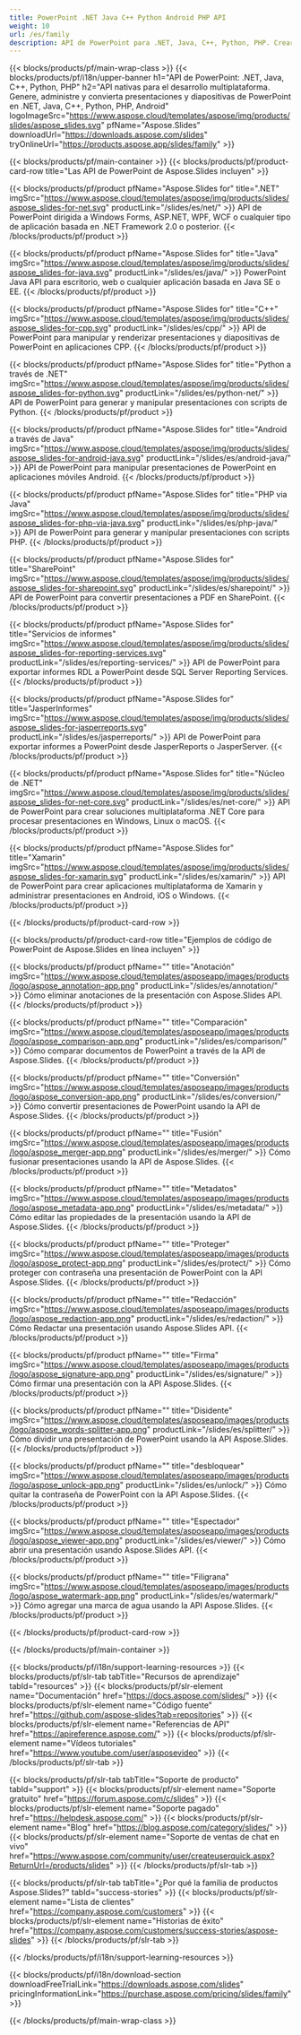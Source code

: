 ```yaml
---
title: PowerPoint .NET Java C++ Python Android PHP API
weight: 10
url: /es/family
description: API de PowerPoint para .NET, Java, C++, Python, PHP. Crear Escribir Editar Renderizar Imprimir PowerPoint PPT, PPTX, ODP. Exportar diapositivas en SSRS y JasperReports
---
```


{{< blocks/products/pf/main-wrap-class >}}
{{< blocks/products/pf/i18n/upper-banner h1="API de PowerPoint: .NET, Java, C++, Python, PHP" h2="API nativas para el desarrollo multiplataforma. Genere, administre y convierta presentaciones y diapositivas de PowerPoint en .NET, Java, C++, Python, PHP, Android" logoImageSrc="https://www.aspose.cloud/templates/aspose/img/products/slides/aspose_slides.svg" pfName="Aspose.Slides" downloadUrl="https://downloads.aspose.com/slides" tryOnlineUrl="https://products.aspose.app/slides/family" >}}

{{< blocks/products/pf/main-container >}}
{{< blocks/products/pf/product-card-row title="Las API de PowerPoint de Aspose.Slides incluyen" >}}

{{< blocks/products/pf/product pfName="Aspose.Slides for" title=".NET" imgSrc="https://www.aspose.cloud/templates/aspose/img/products/slides/aspose_slides-for-net.svg" productLink="/slides/es/net/" >}}
API de PowerPoint dirigida a Windows Forms, ASP.NET, WPF, WCF o cualquier tipo de aplicación basada en .NET Framework 2.0 o posterior.
{{< /blocks/products/pf/product >}}

{{< blocks/products/pf/product pfName="Aspose.Slides for" title="Java" imgSrc="https://www.aspose.cloud/templates/aspose/img/products/slides/aspose_slides-for-java.svg" productLink="/slides/es/java/" >}}
PowerPoint Java API para escritorio, web o cualquier aplicación basada en Java SE o EE.
{{< /blocks/products/pf/product >}}

{{< blocks/products/pf/product pfName="Aspose.Slides for" title="C++" imgSrc="https://www.aspose.cloud/templates/aspose/img/products/slides/aspose_slides-for-cpp.svg" productLink="/slides/es/cpp/" >}}
API de PowerPoint para manipular y renderizar presentaciones y diapositivas de PowerPoint en aplicaciones CPP.
{{< /blocks/products/pf/product >}}

{{< blocks/products/pf/product pfName="Aspose.Slides for" title="Python a través de .NET" imgSrc="https://www.aspose.cloud/templates/aspose/img/products/slides/aspose_slides-for-python.svg" productLink="/slides/es/python-net/" >}}
API de PowerPoint para generar y manipular presentaciones con scripts de Python.
{{< /blocks/products/pf/product >}}

{{< blocks/products/pf/product pfName="Aspose.Slides for" title="Android a través de Java" imgSrc="https://www.aspose.cloud/templates/aspose/img/products/slides/aspose_slides-for-android-java.svg" productLink="/slides/es/android-java/" >}}
API de PowerPoint para manipular presentaciones de PowerPoint en aplicaciones móviles Android.
{{< /blocks/products/pf/product >}}

{{< blocks/products/pf/product pfName="Aspose.Slides for" title="PHP via Java" imgSrc="https://www.aspose.cloud/templates/aspose/img/products/slides/aspose_slides-for-php-via-java.svg" productLink="/slides/es/php-java/" >}}
API de PowerPoint para generar y manipular presentaciones con scripts PHP.
{{< /blocks/products/pf/product >}}

{{< blocks/products/pf/product pfName="Aspose.Slides for" title="SharePoint" imgSrc="https://www.aspose.cloud/templates/aspose/img/products/slides/aspose_slides-for-sharepoint.svg" productLink="/slides/es/sharepoint/" >}}
API de PowerPoint para convertir presentaciones a PDF en SharePoint.
{{< /blocks/products/pf/product >}}

{{< blocks/products/pf/product pfName="Aspose.Slides for" title="Servicios de informes" imgSrc="https://www.aspose.cloud/templates/aspose/img/products/slides/aspose_slides-for-reporting-services.svg" productLink="/slides/es/reporting-services/" >}}
API de PowerPoint para exportar informes RDL a PowerPoint desde SQL Server Reporting Services.
{{< /blocks/products/pf/product >}}

{{< blocks/products/pf/product pfName="Aspose.Slides for" title="JasperInformes" imgSrc="https://www.aspose.cloud/templates/aspose/img/products/slides/aspose_slides-for-jasperreports.svg" productLink="/slides/es/jasperreports/" >}}
API de PowerPoint para exportar informes a PowerPoint desde JasperReports o JasperServer.
{{< /blocks/products/pf/product >}}

{{< blocks/products/pf/product pfName="Aspose.Slides for" title="Núcleo de .NET" imgSrc="https://www.aspose.cloud/templates/aspose/img/products/slides/aspose_slides-for-net-core.svg" productLink="/slides/es/net-core/" >}}
API de PowerPoint para crear soluciones multiplataforma .NET Core para procesar presentaciones en Windows, Linux o macOS.
{{< /blocks/products/pf/product >}}

{{< blocks/products/pf/product pfName="Aspose.Slides for" title="Xamarin" imgSrc="https://www.aspose.cloud/templates/aspose/img/products/slides/aspose_slides-for-xamarin.svg" productLink="/slides/es/xamarin/" >}}
API de PowerPoint para crear aplicaciones multiplataforma de Xamarin y administrar presentaciones en Android, iOS o Windows.
{{< /blocks/products/pf/product >}}

{{< /blocks/products/pf/product-card-row >}}

{{< blocks/products/pf/product-card-row title="Ejemplos de código de PowerPoint de Aspose.Slides en línea incluyen" >}}

{{< blocks/products/pf/product pfName="" title="Anotación" imgSrc="https://www.aspose.cloud/templates/asposeapp/images/products/logo/aspose_annotation-app.png" productLink="/slides/es/annotation/" >}}
Cómo eliminar anotaciones de la presentación con Aspose.Slides API.
{{< /blocks/products/pf/product >}}

{{< blocks/products/pf/product pfName="" title="Comparación" imgSrc="https://www.aspose.cloud/templates/asposeapp/images/products/logo/aspose_comparison-app.png" productLink="/slides/es/comparison/" >}}
Cómo comparar documentos de PowerPoint a través de la API de Aspose.Slides.
{{< /blocks/products/pf/product >}}

{{< blocks/products/pf/product pfName="" title="Conversión" imgSrc="https://www.aspose.cloud/templates/asposeapp/images/products/logo/aspose_conversion-app.png" productLink="/slides/es/conversion/" >}}
Cómo convertir presentaciones de PowerPoint usando la API de Aspose.Slides.
{{< /blocks/products/pf/product >}}

{{< blocks/products/pf/product pfName="" title="Fusión" imgSrc="https://www.aspose.cloud/templates/asposeapp/images/products/logo/aspose_merger-app.png" productLink="/slides/es/merger/" >}}
Cómo fusionar presentaciones usando la API de Aspose.Slides.
{{< /blocks/products/pf/product >}}

{{< blocks/products/pf/product pfName="" title="Metadatos" imgSrc="https://www.aspose.cloud/templates/asposeapp/images/products/logo/aspose_metadata-app.png" productLink="/slides/es/metadata/" >}}
Cómo editar las propiedades de la presentación usando la API de Aspose.Slides.
{{< /blocks/products/pf/product >}}

{{< blocks/products/pf/product pfName="" title="Proteger" imgSrc="https://www.aspose.cloud/templates/asposeapp/images/products/logo/aspose_protect-app.png" productLink="/slides/es/protect/" >}}
Cómo proteger con contraseña una presentación de PowerPoint con la API Aspose.Slides.
{{< /blocks/products/pf/product >}}

{{< blocks/products/pf/product pfName="" title="Redacción" imgSrc="https://www.aspose.cloud/templates/asposeapp/images/products/logo/aspose_redaction-app.png" productLink="/slides/es/redaction/" >}}
Cómo Redactar una presentación usando Aspose.Slides API.
{{< /blocks/products/pf/product >}}

{{< blocks/products/pf/product pfName="" title="Firma" imgSrc="https://www.aspose.cloud/templates/asposeapp/images/products/logo/aspose_signature-app.png" productLink="/slides/es/signature/" >}}
Cómo firmar una presentación con la API Aspose.Slides.
{{< /blocks/products/pf/product >}}

{{< blocks/products/pf/product pfName="" title="Disidente" imgSrc="https://www.aspose.cloud/templates/asposeapp/images/products/logo/aspose_words-splitter-app.png" productLink="/slides/es/splitter/" >}}
Cómo dividir una presentación de PowerPoint usando la API Aspose.Slides.
{{< /blocks/products/pf/product >}}

{{< blocks/products/pf/product pfName="" title="desbloquear" imgSrc="https://www.aspose.cloud/templates/asposeapp/images/products/logo/aspose_unlock-app.png" productLink="/slides/es/unlock/" >}}
Cómo quitar la contraseña de PowerPoint con la API Aspose.Slides.
{{< /blocks/products/pf/product >}}

{{< blocks/products/pf/product pfName="" title="Espectador" imgSrc="https://www.aspose.cloud/templates/asposeapp/images/products/logo/aspose_viewer-app.png" productLink="/slides/es/viewer/" >}}
Cómo abrir una presentación usando Aspose.Slides API.
{{< /blocks/products/pf/product >}}

{{< blocks/products/pf/product pfName="" title="Filigrana" imgSrc="https://www.aspose.cloud/templates/asposeapp/images/products/logo/aspose_watermark-app.png" productLink="/slides/es/watermark/" >}}
Cómo agregar una marca de agua usando la API Aspose.Slides.
{{< /blocks/products/pf/product >}}

{{< /blocks/products/pf/product-card-row >}}

{{< /blocks/products/pf/main-container >}}

{{< blocks/products/pf/i18n/support-learning-resources >}}
{{< blocks/products/pf/slr-tab tabTitle="Recursos de aprendizaje" tabId="resources" >}}
{{< blocks/products/pf/slr-element name="Documentación" href="https://docs.aspose.com/slides/" >}}
{{< blocks/products/pf/slr-element name="Código fuente" href="https://github.com/aspose-slides?tab=repositories" >}}
{{< blocks/products/pf/slr-element name="Referencias de API" href="https://apireference.aspose.com/" >}}
{{< blocks/products/pf/slr-element name="Vídeos tutoriales" href="https://www.youtube.com/user/asposevideo" >}}
{{< /blocks/products/pf/slr-tab >}}

{{< blocks/products/pf/slr-tab tabTitle="Soporte de producto" tabId="support" >}}
{{< blocks/products/pf/slr-element name="Soporte gratuito" href="https://forum.aspose.com/c/slides" >}}
{{< blocks/products/pf/slr-element name="Soporte pagado" href="https://helpdesk.aspose.com/" >}}
{{< blocks/products/pf/slr-element name="Blog" href="https://blog.aspose.com/category/slides/" >}}
{{< blocks/products/pf/slr-element name="Soporte de ventas de chat en vivo" href="https://www.aspose.com/community/user/createuserquick.aspx?ReturnUrl=/products/slides" >}}
{{< /blocks/products/pf/slr-tab >}}

{{< blocks/products/pf/slr-tab tabTitle="¿Por qué la familia de productos Aspose.Slides?" tabId="success-stories" >}}
{{< blocks/products/pf/slr-element name="Lista de clientes" href="https://company.aspose.com/customers" >}}
{{< blocks/products/pf/slr-element name="Historias de éxito" href="https://company.aspose.com/customers/success-stories/aspose-slides" >}}
{{< /blocks/products/pf/slr-tab >}}

{{< /blocks/products/pf/i18n/support-learning-resources >}}

{{< blocks/products/pf/i18n/download-section downloadFreeTrialLink="https://downloads.aspose.com/slides" pricingInformationLink="https://purchase.aspose.com/pricing/slides/family" >}}

{{< /blocks/products/pf/main-wrap-class >}}